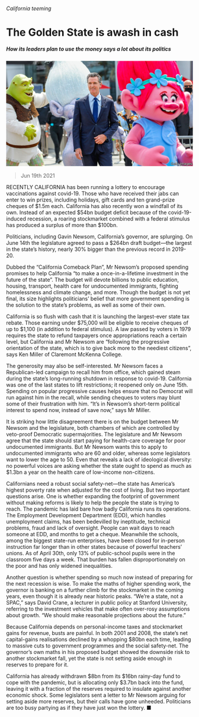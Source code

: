 ###### California teeming

# The Golden State is awash in cash 

##### How its leaders plan to use the money says a lot about its politics 

![image](images/20210619_USP002_0.jpg) 

> Jun 19th 2021 

RECENTLY CALIFORNIA has been running a lottery to encourage vaccinations against covid-19. Those who have received their jabs can enter to win prizes, including holidays, gift cards and ten grand-prize cheques of $1.5m each. California has also recently won a windfall of its own. Instead of an expected $54bn budget deficit because of the covid-19-induced recession, a roaring stockmarket combined with a federal stimulus has produced a surplus of more than $100bn.

Politicians, including Gavin Newsom, California’s governor, are splurging. On June 14th the legislature agreed to pass a $264bn draft budget—the largest in the state’s history, nearly 30% bigger than the previous record in 2019-20.


Dubbed the “California Comeback Plan”, Mr Newsom’s proposed spending promises to help California “to make a once-in-a-lifetime investment in the future of the state”. The budget will devote billions to public education, housing, transport, health care for undocumented immigrants, fighting homelessness and climate change, and more. Though the budget is not yet final, its size highlights politicians’ belief that more government spending is the solution to the state’s problems, as well as some of their own.

California is so flush with cash that it is launching the largest-ever state tax rebate. Those earning under $75,000 will be eligible to receive cheques of up to $1,100 (in addition to federal stimulus). A law passed by voters in 1979 requires the state to refund taxpayers once appropriations reach a certain level, but California and Mr Newsom are “following the progressive orientation of the state, which is to give back more to the neediest citizens”, says Ken Miller of Claremont McKenna College.

The generosity may also be self-interested. Mr Newsom faces a Republican-led campaign to recall him from office, which gained steam during the state’s long-running shutdown in response to covid-19. California was one of the last states to lift restrictions; it reopened only on June 15th. Spending on popular progressive causes helps ensure that no Democrat will run against him in the recall, while sending cheques to voters may blunt some of their frustration with him. “It’s in Newsom’s short-term political interest to spend now, instead of save now,” says Mr Miller.

It is striking how little disagreement there is on the budget between Mr Newsom and the legislature, both chambers of which are controlled by veto-proof Democratic supermajorities. The legislature and Mr Newsom agree that the state should start paying for health-care coverage for poor undocumented immigrants. But Mr Newsom wants this to apply to undocumented immigrants who are 60 and older, whereas some legislators want to lower the age to 50. Even that reveals a lack of ideological diversity: no powerful voices are asking whether the state ought to spend as much as $1.3bn a year on the health care of low-income non-citizens.

Californians need a robust social safety-net—the state has America’s highest poverty rate when adjusted for the cost of living. But two important questions arise. One is whether expanding the footprint of government without making reforms is likely to help the people the state is trying to reach. The pandemic has laid bare how badly California runs its operations. The Employment Development Department (EDD), which handles unemployment claims, has been bedevilled by ineptitude, technical problems, fraud and lack of oversight. People can wait days to reach someone at EDD, and months to get a cheque. Meanwhile the schools, among the biggest state-run enterprises, have been closed for in-person instruction far longer than in other states because of powerful teachers’ unions. As of April 30th, only 13% of public-school pupils were in the classroom five days a week. That burden has fallen disproportionately on the poor and has only widened inequalities.

Another question is whether spending so much now instead of preparing for the next recession is wise. To make the maths of higher spending work, the governor is banking on a further climb for the stockmarket in the coming years, even though it is already near historic peaks. “We’re a state, not a SPAC,” says David Crane, a lecturer in public policy at Stanford University, referring to the investment vehicles that make often over-rosy assumptions about growth. “We should make reasonable projections about the future.”

Because California depends on personal-income taxes and stockmarket gains for revenue, busts are painful. In both 2001 and 2008, the state’s net capital-gains realisations declined by a whopping $80bn each time, leading to massive cuts to government programmes and the social safety-net. The governor’s own maths in his proposed budget showed the downside risk to another stockmarket fall, yet the state is not setting aside enough in reserves to prepare for it.

California has already withdrawn $8bn from its $16bn rainy-day fund to cope with the pandemic, but is allocating only $3.7bn back into the fund, leaving it with a fraction of the reserves required to insulate against another economic shock. Some legislators sent a letter to Mr Newsom arguing for setting aside more reserves, but their calls have gone unheeded. Politicians are too busy partying as if they have just won the lottery. ■

